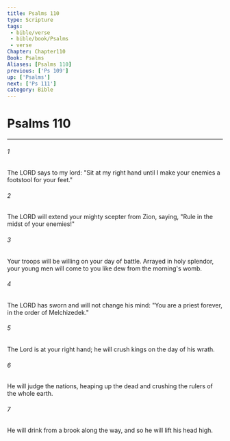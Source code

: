 ```yaml
---
title: Psalms 110
type: Scripture
tags:
 - bible/verse
 - bible/book/Psalms
 - verse
Chapter: Chapter110
Book: Psalms
Aliases: [Psalms 110]
previous: ['Ps 109']
up: ['Psalms']
next: ['Ps 111']
category: Bible
---
```

# Psalms 110

***


###### 1 
The LORD says to my lord: "Sit at my right hand until I make your enemies a footstool for your feet." 

###### 2 
The LORD will extend your mighty scepter from Zion, saying, "Rule in the midst of your enemies!" 

###### 3 
Your troops will be willing on your day of battle. Arrayed in holy splendor, your young men will come to you like dew from the morning's womb. 

###### 4 
The LORD has sworn and will not change his mind: "You are a priest forever, in the order of Melchizedek." 

###### 5 
The Lord is at your right hand; he will crush kings on the day of his wrath. 

###### 6 
He will judge the nations, heaping up the dead and crushing the rulers of the whole earth. 

###### 7 
He will drink from a brook along the way, and so he will lift his head high. 
